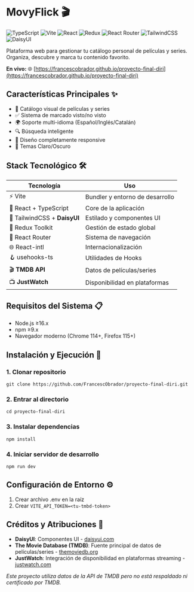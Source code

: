 # MovyFlick 🎬

![TypeScript](https://img.shields.io/badge/typescript-%23007ACC.svg?style=for-the-badge&logo=typescript&logoColor=white)
![Vite](https://img.shields.io/badge/vite-%23646CFF.svg?style=for-the-badge&logo=vite&logoColor=white)
![React](https://img.shields.io/badge/react-%2320232a.svg?style=for-the-badge&logo=react&logoColor=%2361DAFB)
![Redux](https://img.shields.io/badge/redux-%23593d88.svg?style=for-the-badge&logo=redux&logoColor=white)
![React Router](https://img.shields.io/badge/React_Router-CA4245?style=for-the-badge&logo=react-router&logoColor=white)
![TailwindCSS](https://img.shields.io/badge/tailwindcss-%2338B2AC.svg?style=for-the-badge&logo=tailwind-css&logoColor=white)
![DaisyUI](https://img.shields.io/badge/daisyui-5A0EF8?style=for-the-badge&logo=daisyui&logoColor=white)

Plataforma web para gestionar tu catálogo personal de películas y series. Organiza, descubre y marca tu contenido favorito.

**En vivo:** 🌐 [https://francescobrador.github.io/proyecto-final-diri](https://francescobrador.github.io/proyecto-final-diri)

<!-- ![MovyFlick Interface Preview]()  Reemplazar con tu captura real -->

## Características Principales ✨

- 🎥 Catálogo visual de películas y series
- ✅ Sistema de marcado visto/no visto
- 🌍 Soporte multi-idioma (Español/Inglés/Catalán)
- 🔍 Búsqueda inteligente
- 📱 Diseño completamente responsive
- 🎨 Temas Claro/Oscuro
<!-- - 📺 Detalles de disponibilidad en plataformas de streaming (via JustWatch) -->

## Stack Tecnológico 🛠️

| Tecnología                   | Uso                             |
|------------------------------|---------------------------------|
| ⚡ Vite                      | Bundler y entorno de desarrollo |
| 🧩 React + TypeScript        | Core de la aplicación           |
| 🎨 TailwindCSS + **DaisyUI** | Estilado y componentes UI       |
| 🔄 Redux Toolkit             | Gestión de estado global        |
| 🧭 React Router              | Sistema de navegación           |
| 🌐 React-intl                | Internacionalización            |
| 🪝 usehooks-ts               | Utilidades de Hooks             |
| 🎬 **TMDB API**              | Datos de películas/series       |
| 📺 **JustWatch**             | Disponibilidad en plataformas   |

## Requisitos del Sistema 📋

- Node.js ≥16.x
- npm ≥9.x
- Navegador moderno (Chrome 114+, Firefox 115+)

## Instalación y Ejecución 🚀

### 1. Clonar repositorio
```git clone https://github.com/FrancescObrador/proyecto-final-diri.git```

### 2. Entrar al directorio
```cd proyecto-final-diri```

### 3. Instalar dependencias
```npm install```

### 4. Iniciar servidor de desarrollo
```npm run dev```

## Configuración de Entorno ⚙️
1. Crear archivo .env en la raíz
2. Crear ```VITE_API_TOKEN=<tu-tmbd-token>```

## Créditos y Atribuciones 🙏

- **DaisyUI**: Componentes UI - [daisyui.com](https://daisyui.com)  
- **The Movie Database (TMDB)**: Fuente principal de datos de películas/series - [themoviedb.org](https://www.themoviedb.org)  
- **JustWatch**: Integración de disponibilidad en plataformas streaming - [justwatch.com](https://www.justwatch.com)  

*Este proyecto utiliza datos de la API de TMDB pero no está respaldado ni certificado por TMDB.*
